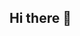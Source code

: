 ## Hi there 👋

<!--
**Linabourd/Linabourd** is a ✨ _special_ ✨ repository because its `README.md` (this file) appears on your GitHub profile.

Here are some ideas to get you started:

- 🔭 I’m currently a cybertsecurity and digital trust engineer

-->
